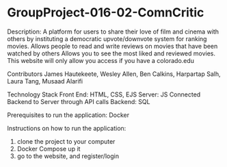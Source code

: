 # GroupProject-016-02-ComnCritic

Description:
A platform for users to share their love of film and cinema with others by instituting a democratic upvote/downvote system for ranking movies.
Allows people to read and write reviews on movies that have been watched by others
Allows you to see the most liked and reviewed movies.
This website will only allow you access if you have a colorado.edu

Contributors
James Hautekeete, Wesley Allen, Ben Calkins, Harpartap Salh, Laura Tang, Musaad Alarifi

Technology Stack
Front End: HTML, CSS, EJS
Server: JS
Connected Backend to Server through API calls
Backend: SQL

Prerequisites to run the application: Docker

Instructions on how to run the application:
1. clone the project to your computer
2. Docker Compose up it
3. go to the website, and register/login
